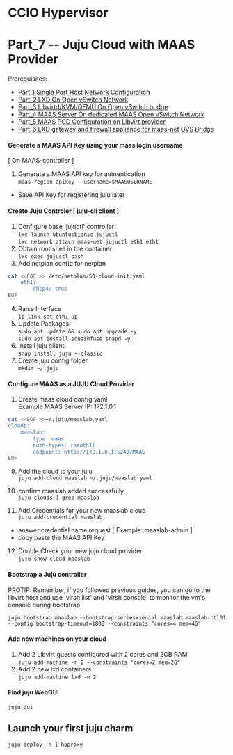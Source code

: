 # CCIO Hypervisor
# Part_7 -- Juju Cloud with MAAS Provider
Prerequisites:
- [Part_1 Single Port Host Network Configuration]
- [Part_2 LXD On Open vSwitch Network]
- [Part_3 Libvirtd/KVM/QEMU On Open vSwitch bridge]
- [Part_4 MAAS Server On dedicated MAAS Open vSwitch Network]
- [Part_5 MAAS POD Configuration on Libvirt provider]
- [Part_6 LXD gateway and firewall appliance for maas-net OVS Bridge]

#### Generate a MAAS API Key using your maas login username
[ On MAAS-controller ]
1. Generate a MAAS API key for autnentication <br/>
`maas-region apikey --username=$MAASUSERNAME`
* Save API Key for registering juju later

#### Create Juju Controler [ juju-cli client ]
1. Configure base 'jujuctl' controller <br/>
`lxc launch ubuntu:bionic jujuctl` <br/>
`lxc network attach maas-net jujuctl eth1 eth1`
2. Obtain root shell in the container <br/>
`lxc exec jujuctl bash`
3. Add netplan config for netplan <br/>
````sh
cat <<EOF >> /etc/netplan/50-cloud-init.yaml
    eth1:
        dhcp4: true
EOF
````
4. Raise Interface <br/>
`ip link set eth1 up`
5. Update Packages <br/>
`sudo apt update && sudo apt upgrade -y` <br/>
`sudo apt install squashfuse snapd -y` <br/>
6. Install juju client <br/>
`snap install juju --classic`
7. Create juju config folder <br/>
`mkdir ~/.juju`

#### Configure MAAS as a JUJU Cloud Provider
1. Create maas cloud config yaml <br/>
Example MAAS Server IP: 172.1.0.1 <br/>
````sh
cat <<EOF >>~/.juju/maaslab.yaml
clouds:
    maaslab:
        type: maas
        auth-types: [oauth1]
        endpoint: http://172.1.0.1:5240/MAAS
EOF
````
9. Add the cloud to your juju <br/>
`juju add-cloud maaslab ~/.juju/maaslab.yaml`
10. confirm maaslab added successfully <br/>
`juju clouds | grep maaslab`

11. Add Credentials for your new maaslab cloud <br/>
`juju add-credential maaslab`
* answer credential name request
[ Example: maaslab-admin ]
* copy paste the MAAS API Key
12. Double Check your new juju cloud provider <br/>
`juju show-cloud maaslab`

#### Bootstrap a Juju controller
PROTIP: Remember, if you followed previous guides, you can go to the
libvirt host and use 'virsh list' and 'virsh console' to monitor
the vm's console during bootstrap <br/>

`juju bootstrap maaslab --bootstrap-series=xenial maaslab maaslab-ctl01 --config bootstrap-timeout=1800 --constraints "cores=4 mem=4G"`

#### Add new machines on your cloud
1. Add 2 Libvirt guests configured with 2 cores and 2GB RAM <br/>
`juju add-machine -n 2 --constraints "cores=2 mem=2G"`
2. Add 2 new lxd containers <br/>
`juju add-machine lxd -n 2`

#### Find juju WebGUI
`juju gui`

## Launch your first juju charm
`juju deploy -n 1 haproxy`

<!-- Markdown link & img dfn's -->
[Part_1 Single Port Host Network Configuration]: https://github.com/KathrynMorgan/small-stack/blob/master/1_Bare-Metal_Single-Port-OVS-Hypervisor/
[Part_2 LXD On Open vSwitch Network]: https://github.com/KathrynMorgan/small-stack/tree/master/2_Bare-Metal_LXD-On-OVS
[Part_3 Libvirtd/KVM/QEMU On Open vSwitch bridge]: https://github.com/KathrynMorgan/small-stack/tree/master/3_Bare-Metal_KVM-On-OVS
[Part_4 MAAS Server On dedicated MAAS Open vSwitch Network]: https://github.com/KathrynMorgan/small-stack/tree/master/4_Bare-Metal_MAAS-On-OVS_Simple
[Part_5 MAAS POD Configuration on Libvirt provider]: https://github.com/KathrynMorgan/small-stack/tree/master/5_Bare-Metal_MAAS-POD_LibvirtD-Provider
[Part_6 LXD gateway and firewall appliance for maas-net OVS Bridge]: https://github.com/KathrynMorgan/small-stack/tree/master/6_Network_LXD-Gateway-Router
